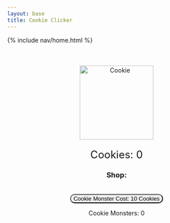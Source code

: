 ```yaml
---
layout: base
title: Cookie Clicker
---
```


{% include nav/home.html %}
<!-- Cookie Clicker Game html -->

<div style="text-align: center; margin-top: 50px;">
    <!-- Cookie Image -->
    <img id="cookie" src="{{site.baseurl}}/images/cookie.png" alt="Cookie" style="width: 170px; height: 170px; cursor: pointer;">
    <!-- Display Score -->
    <div id="score" style="font-size: 24px; margin-top: 20px;">Cookies: 0</div>
    <!-- Shop -->
    <div>
        <h3>Shop:</h3>
        <br>
        <!-- Button to purchase Cookie Monsters -->
        <button id="helper" style="border-radius: 10px; cursor: pointer;">
            Cookie Monster
            Cost: 10 Cookies
        </button>
        <br>
        <!-- Displays Number of Cookie Monsters -->
        <p id="helperNum"> Cookie Monsters: 0</p>
    </div>
</div>
<!-- Audio for Cookie Eating Noise-->
<audio id="clickSound" src="{{site.baseurl}}/audio/cookiecrunch.mp3">


<!-- Cookie Clicker Game -->
<script>
    //define variables
    let score = 0;
    let helperValue = 0;
    const clickSound = document.getElementById('clickSound');

    //Buy a Cookie Monster from the Shop
    document.getElementById('helper').addEventListener('click', function() {
        if (score >=10) {
            helperValue += 1;
            score -= 10;
            document.getElementById('helperNum').textContent = "Cookie Monsters: " + helperValue;
            document.getElementById('score').textContent = 'Cookies: ' + score;

        }
    })

    //Click the Cookie to gain one
    document.getElementById('cookie').addEventListener('click', function() {
        score+=1;
        document.getElementById('score').textContent = 'Cookies: ' + score;

        //play the cookie eating noise
        clickSound.play()
    });

    //Cookie Monsters each add a cookie one per second
    setInterval(function(){
        score += helperValue;
        document.getElementById('score').textContent = 'Cookies: ' + score;
    }, 1000)
</script>
